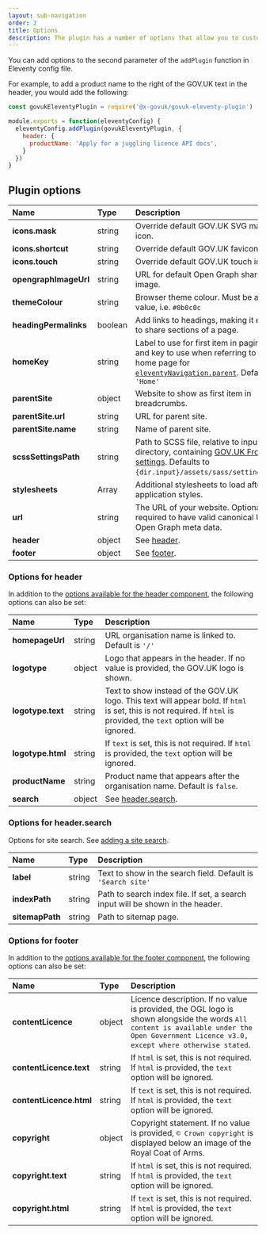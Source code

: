 ```yaml
---
layout: sub-navigation
order: 2
title: Options
description: The plugin has a number of options that allow you to customise the appearance of your website.
---
```


You can add options to the second parameter of the `addPlugin` function in Eleventy config file.

For example, to add a product name to the right of the GOV.UK text in the header, you would add the following:

```js
const govukEleventyPlugin = require('@x-govuk/govuk-eleventy-plugin')

module.exports = function(eleventyConfig) {
  eleventyConfig.addPlugin(govukEleventyPlugin, {
    header: {
      productName: 'Apply for a juggling licence API docs',
    }
  })
}
```

## Plugin options

| Name                  | Type    | Description                                                                                                                                                                                                    |
| :-------------------- | :------ | :------------------------------------------------------------------------------------------------------------------------------------------------------------------------------------------------------------- |
| **icons.mask**        | string  | Override default GOV.UK SVG mask icon.                                                                                                                                                                         |
| **icons.shortcut**    | string  | Override default GOV.UK favicon.                                                                                                                                                                               |
| **icons.touch**       | string  | Override default GOV.UK touch icon.                                                                                                                                                                            |
| **opengraphImageUrl** | string  | URL for default Open Graph share image.                                                                                                                                                                        |
| **themeColour**       | string  | Browser theme colour. Must be a hex value, i.e. `#0b0c0c`                                                                                                                                                      |
| **headingPermalinks** | boolean | Add links to headings, making it easier to share sections of a page.                                                                                                                                           |
| **homeKey**           | string  | Label to use for first item in pagination and key to use when referring to the home page for [`eleventyNavigation.parent`](https://www.11ty.dev/docs/plugins/navigation/). Default is `'Home'`                 |
| **parentSite**        | object  | Website to show as first item in breadcrumbs.                                                                                                                                                                  |
| **parentSite.url**    | string  | URL for parent site.                                                                                                                                                                                           |
| **parentSite.name**   | string  | Name of parent site.                                                                                                                                                                                           |
| **scssSettingsPath**  | string  | Path to SCSS file, relative to input directory, containing [GOV.UK Frontend settings](https://frontend.design-system.service.gov.uk/sass-api-reference/). Defaults to `{dir.input}/assets/sass/settings.scss`. |
| **stylesheets**       | Array   | Additional stylesheets to load after application styles.                                                                                                                                                       |
| **url**               | string  | The URL of your website. Optional, but required to have valid canonical URLs in Open Graph meta data.                                                                                                          |
| **header**            | object  | See [header](#options-for-header).                                                                                                                                                                             |
| **footer**            | object  | See [footer](#options-for-footer).                                                                                                                                                                             |

### Options for header

In addition to the [options available for the header component](https://design-system.service.gov.uk/components/header/), the following options can also be set:

| Name              | Type   | Description                                                                                                                                                            |
| :---------------- | :----- | :--------------------------------------------------------------------------------------------------------------------------------------------------------------------- |
| **homepageUrl**   | string | URL organisation name is linked to. Default is `'/'`                                                                                                                   |
| **logotype**      | object | Logo that appears in the header. If no value is provided, the GOV.UK logo is shown.                                                                                    |
| **logotype.text** | string | Text to show instead of the GOV.UK logo. This text will appear bold. If `html` is set, this is not required. If `html` is provided, the `text` option will be ignored. |
| **logotype.html** | string | If `text` is set, this is not required. If `html` is provided, the `text` option will be ignored.                                                                      |
| **productName**   | string | Product name that appears after the organisation name. Default is `false`.                                                                                             |
| **search**        | object | See [header.search](#options-for-header.search).                                                                                                                       |

### Options for header.search

Options for site search. See [adding a site search](../search).

| Name            | Type   | Description                                                                    |
| :-------------- | :----- | :----------------------------------------------------------------------------- |
| **label**       | string | Text to show in the search field. Default is `'Search site'`                   |
| **indexPath**   | string | Path to search index file. If set, a search input will be shown in the header. |
| **sitemapPath** | string | Path to sitemap page.                                                          |

### Options for footer

In addition to the [options available for the footer component](https://design-system.service.gov.uk/components/footer/), the following options can also be set:

| Name                    | Type   | Description                                                                                                                                                                               |
| :---------------------- | :----- | :---------------------------------------------------------------------------------------------------------------------------------------------------------------------------------------- |
| **contentLicence**      | object | Licence description. If no value is provided, the OGL logo is shown alongside the words `All content is available under the Open Government Licence v3.0, except where otherwise stated`. |
| **contentLicence.text** | string | If `html` is set, this is not required. If `html` is provided, the `text` option will be ignored.                                                                                         |
| **contentLicence.html** | string | If `text` is set, this is not required. If `html` is provided, the `text` option will be ignored.                                                                                         |
| **copyright**           | object | Copyright statement. If no value is provided, `© Crown copyright` is displayed below an image of the Royal Coat of Arms.                                                                 |
| **copyright.text**      | string | If `html` is set, this is not required. If `html` is provided, the `text` option will be ignored.                                                                                         |
| **copyright.html**      | string | If `text` is set, this is not required. If `html` is provided, the `text` option will be ignored.                                                                                         |
